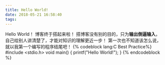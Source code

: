 ```yaml
---
title: Hello World!
date: 2018-05-21 16:58:40
tags:
---
```

Hello World！
博客终于搭起来啦！
搭博客没有别的目的，只为**输出倒逼输入**，自己给别人讲清楚了，才能对知识的理解更近一步！
第一次也不知道该怎么说，就以我第一个编写的程序结尾吧！
{% codeblock lang:C Best Practice%}
#include <stdio.h>
void main()
{
	printf("Hello World!");
}
{% endcodeblock %}